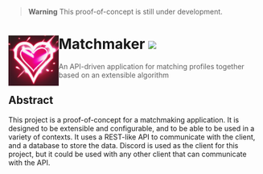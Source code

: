> **Warning**
> This proof-of-concept is still under development.

<h1>
    <a href="https://github.com/zuedev/SvalBot">
        <img width="100" align="left" src="./assets/images/logo_crop_square.png" />
    </a>
    Matchmaker
    <a href="https://github.com/zuedev/Matchmaker/blob/main/LICENSE">
        <img src="https://img.shields.io/github/license/zuedev/Matchmaker?color=E31C79" />
    </a>
</h1>

> An API-driven application for matching profiles together based on an extensible algorithm

## Abstract

This project is a proof-of-concept for a matchmaking application. It is designed to be extensible and configurable, and to be able to be used in a variety of contexts. It uses a REST-like API to communicate with the client, and a database to store the data. Discord is used as the client for this project, but it could be used with any other client that can communicate with the API.

